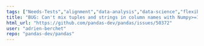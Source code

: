 ```yaml
---
tags: ["Needs-Tests","alignment","data-analysis","data-science","flexible","pandas","python"]
title: "BUG: Can't mix tuples and strings in column names with Numpy>=1.24"
html_url: "https://github.com/pandas-dev/pandas/issues/50372"
user: "adrien-berchet"
repo: "pandas-dev/pandas"
---
```



